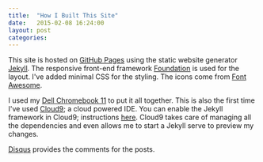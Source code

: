 ```yaml
---
title:  "How I Built This Site"
date:   2015-02-08 16:24:00
layout: post
categories:
---
```


This site is hosted on [GitHub Pages](https://pages.github.com/) using the static website generator [Jekyll](http://jekyllrb.com/).
The responsive front-end framework [Foundation](http://foundation.zurb.com/) is used for the layout. I've added minimal CSS for the styling.
The icons come from [Font Awesome](https://fortawesome.github.io/Font-Awesome/).

I used my [Dell Chromebook 11](http://www.dell.com/uk/business/p/chromebook-11/pd) to put it all together.
This is also the first time I've used [Cloud9](https://c9.io/); a cloud powered IDE. 
You can enable the Jekyll framework in Cloud9; instructions [here](https://docs.c9.io/frameworks_jekyll.html). 
Cloud9 takes care of managing all the dependencies and even allows me to start a Jekyll serve to preview my changes.

[Disqus](https://disqus.com/) provides the comments for the posts.